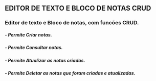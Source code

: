 ## EDITOR DE TEXTO E BLOCO DE NOTAS CRUD

### Editor de texto e Bloco de notas, com funcões CRUD.

##### - Permite Criar notas.
##### - Permite Consultar notas.
##### - Permite Atualizar as notas criadas.
##### - Permite Deletar as notas que foram criadas e atualizadas.

